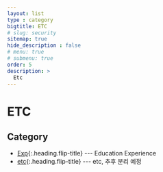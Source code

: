 ```yaml
---
layout: list
type : category
bigtitle: ETC
# slug: security
sitemap: true
hide_description : false
# menu: true
# submenu: true
order: 5
description: >
  Etc
---
```


# ETC

## Category

* [Exp]{:.heading.flip-title} --- Education Experience
* [etc]{:.heading.flip-title} --- etc, 추후 분리 예정

[Exp]: /experience/
[etc]: /exp-etc/